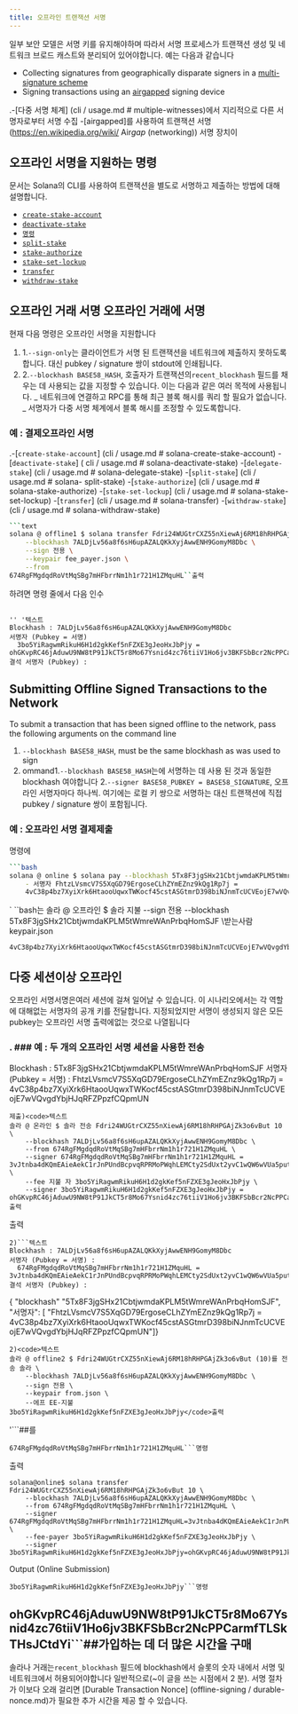 ```yaml
---
title: 오프라인 트랜잭션 서명
---
```


일부 보안 모델은 서명 키를 유지해야하며 따라서 서명 프로세스가 트랜잭션 생성 및 네트워크 브로드 캐스트와 분리되어 있어야합니다. 예는 다음과 같습니다

- Collecting signatures from geographically disparate signers in a [multi-signature scheme](cli/usage.md#multiple-witnesses)
- Signing transactions using an [airgapped](<https://en.wikipedia.org/wiki/Air_gap_(networking)>) signing device

.-\[다중 서명 체계\] (cli / usage.md # multiple-witnesses)에서 지리적으로 다른 서명자로부터 서명 수집 -[airgapped]를 사용하여 트랜잭션 서명 (https://en.wikipedia.org/wiki/ Air*gap* (networking)) 서명 장치이

## 오프라인 서명을 지원하는 명령

문서는 Solana의 CLI를 사용하여 트랜잭션을 별도로 서명하고 제출하는 방법에 대해 설명합니다.

- [`create-stake-account`](cli/usage.md#solana-create-stake-account)
- [`deactivate-stake`](cli/usage.md#solana-deactivate-stake)
- [`명령`](cli/usage.md#solana-delegate-stake)
- [`split-stake`](cli/usage.md#solana-split-stake)
- [`stake-authorize`](cli/usage.md#solana-stake-authorize)
- [`stake-set-lockup`](cli/usage.md#solana-stake-set-lockup)
- [`transfer`](cli/usage.md#solana-transfer)
- [`withdraw-stake`](cli/usage.md#solana-withdraw-stake)

## 오프라인 거래 서명 오프라인 거래에 서명

현재 다음 명령은 오프라인 서명을 지원합니다

1. 1.`--sign-only`는 클라이언트가 서명 된 트랜잭션을 네트워크에 제출하지 못하도록합니다. 대신 pubkey / signature 쌍이 stdout에 인쇄됩니다.
2. 2.`--blockhash BASE58_HASH`, 호출자가 트랜잭션의`recent_blockhash` 필드를 채우는 데 사용되는 값을 지정할 수 있습니다. 이는 다음과 같은 여러 목적에 사용됩니다. _ 네트워크에 연결하고 RPC를 통해 최근 블록 해시를 쿼리 할 필요가 없습니다. _ 서명자가 다중 서명 체계에서 블록 해시를 조정할 수 있도록합니다.

### 예 : 결제오프라인 서명

.-[`create-stake-account`] (cli / usage.md # solana-create-stake-account) -[`deactivate-stake`] ( cli / usage.md # solana-deactivate-stake) -[`delegate-stake`] (cli / usage.md # solana-delegate-stake) -[`split-stake`] (cli / usage.md # solana- split-stake) -[`stake-authorize`] (cli / usage.md # solana-stake-authorize) -[`stake-set-lockup`] (cli / usage.md # solana-stake-set-lockup) -[`transfer`] (cli / usage.md # solana-transfer) -[`withdraw-stake`] (cli / usage.md # solana-withdraw-stake)

````bash
```text
solana @ offline1 $ solana transfer Fdri24WUGtrCXZ55nXiewAj6RM18hRHPGAjZk3o6vBut 10 \
    --blockhash 7ALDjLv56a8f6sH6upAZALQKkXyjAwwENH9GomyM8Dbc \
    --sign 전용 \
    --keypair fee_payer.json \
    --from
674RgFMgdqdRoVtMqSBg7mHFbrrNm1h1r721H1ZMquHL``출력
````

하려면 명령 줄에서 다음 인수

```text

'' '텍스트
Blockhash : 7ALDjLv56a8f6sH6upAZALQKkXyjAwwENH9GomyM8Dbc
서명자 (Pubkey = 서명)
  3bo5YiRagwmRikuH6H1d2gkKef5nFZXE3gJeoHxJbPjy = ohGKvpRC46jAduwU9NW8tP91JkCT5r8Mo67Ysnid4zc76tiiV1Ho6jv3BKFSbBcr2NcPPCarmfTLSkTHsJCtdYi
결석 서명자 (Pubkey) :
```

## Submitting Offline Signed Transactions to the Network

To submit a transaction that has been signed offline to the network, pass the following arguments on the command line

1. `--blockhash BASE58_HASH`, must be the same blockhash as was used to sign
2. ommand1.`--blockhash BASE58_HASH`는에 서명하는 데 사용 된 것과 동일한 blockhash 여야합니다 2.`--signer BASE58_PUBKEY = BASE58_SIGNATURE`, 오프라인 서명자마다 하나씩. 여기에는 로컬 키 쌍으로 서명하는 대신 트랜잭션에 직접 pubkey / signature 쌍이 포함됩니다.

### 예 : 오프라인 서명 결제제출

명령에

````bash
```bash
solana @ online $ solana pay --blockhash 5Tx8F3jgSHx21CbtjwmdaKPLM5tWmreWAnPrbqHomSJF \
    - 서명자 FhtzLVsmcV7S5XqGD79ErgoseCLhZYmEZnz9kQg1Rp7j =
    4vC38p4bz7XyiXrk6HtaooUqwxTWKocf45cstASGtmrD398biNJnmTcUCVEojE7wVQvgdYbjHJqRFZPpzfCQpmUN받는사람 keypair.json
````

` ``bash는 솔라 @ 오프라인 $ 솔라 지불 --sign 전용 --blockhash 5Tx8F3jgSHx21CbtjwmdaKPLM5tWmreWAnPrbqHomSJF \받는사람 keypair.json

````text
4vC38p4bz7XyiXrk6HtaooUqwxTWKocf45cstASGtmrD398biNJnmTcUCVEojE7wVQvgdYbjHJqRFZPpzfCQpmUN```##
````

## 다중 세션이상 오프라인

오프라인 서명서명은여러 세션에 걸쳐 일어날 수 있습니다. 이 시나리오에서는 각 역할에 대해없는 서명자의 공개 키를 전달합니다. 지정되었지만 서명이 생성되지 않은 모든 pubkey는 오프라인 서명 출력에없는 것으로 나열됩니다

### . ### 예 : 두 개의 오프라인 서명 세션을 사용한 전송

Blockhash : 5Tx8F3jgSHx21CbtjwmdaKPLM5tWmreWAnPrbqHomSJF 서명자 (Pubkey = 서명) : FhtzLVsmcV7S5XqGD79ErgoseCLhZYmEZnz9kQg1Rp7j = 4vC38p4bz7XyiXrk6HtaooUqwxTWKocf45cstASGtmrD398biNJnmTcUCVEojE7wVQvgdYbjHJqRFZPpzfCQpmUN

```text
제출)<code>텍스트
솔라 @ 온라인 $ 솔라 전송 Fdri24WUGtrCXZ55nXiewAj6RM18hRHPGAjZk3o6vBut 10 \
    --blockhash 7ALDjLv56a8f6sH6upAZALQKkXyjAwwENH9GomyM8Dbc \
    --from 674RgFMgdqdRoVtMqSBg7mHFbrrNm1h1r721H1ZMquHL \
    --signer 674RgFMgdqdRoVtMqSBg7mHFbrrNm1h1r721H1ZMquHL = 3vJtnba4dKQmEAieAekC1rJnPUndBcpvqRPRMoPWqhLEMCty2SdUxt2yvC1wQW6wVUa5putZMt6kdwCaTv8gk7sQ \
    --fee 지불 자 3bo5YiRagwmRikuH6H1d2gkKef5nFZXE3gJeoHxJbPjy \
    --signer 3bo5YiRagwmRikuH6H1d2gkKef5nFZXE3gJeoHxJbPjy =
ohGKvpRC46jAduwU9NW8tP91JkCT5r8Mo67Ysnid4zc76tiiV1Ho6jv3BKFSbBcr2NcPPCarmfTLSkTHsJCtdYi</code>출력
```

출력

````text
2)```텍스트
Blockhash : 7ALDjLv56a8f6sH6upAZALQKkXyjAwwENH9GomyM8Dbc
서명자 (Pubkey = 서명) :
  674RgFMgdqdRoVtMqSBg7mHFbrrNm1h1r721H1ZMquHL = 3vJtnba4dKQmEAieAekC1rJnPUndBcpvqRPRMoPWqhLEMCty2SdUxt2yvC1wQW6wVUa5putZMt6kdwCaTv8gk7sQ
결석 서명자 (Pubkey) :
````

{ "blockhash" "5Tx8F3jgSHx21CbtjwmdaKPLM5tWmreWAnPrbqHomSJF", "서명자": [ "FhtzLVsmcV7S5XqGD79ErgoseCLhZYmEZnz9kQg1Rp7j = 4vC38p4bz7XyiXrk6HtaooUqwxTWKocf45cstASGtmrD398biNJnmTcUCVEojE7wVQvgdYbjHJqRFZPpzfCQpmUN"]}

```text
2)<code>텍스트
솔라 @ offline2 $ Fdri24WUGtrCXZ55nXiewAj6RM18hRHPGAjZk3o6vBut (10)를 전송 솔라 \
    --blockhash 7ALDjLv56a8f6sH6upAZALQKkXyjAwwENH9GomyM8Dbc \
    --sign 전용 \
    --keypair from.json \
    --에프 EE-지불
3bo5YiRagwmRikuH6H1d2gkKef5nFZXE3gJeoHxJbPjy</code>출력
```

'```##를

````text
674RgFMgdqdRoVtMqSBg7mHFbrrNm1h1r721H1ZMquHL```명령
````

출력

```text
solana@online$ solana transfer Fdri24WUGtrCXZ55nXiewAj6RM18hRHPGAjZk3o6vBut 10 \
    --blockhash 7ALDjLv56a8f6sH6upAZALQKkXyjAwwENH9GomyM8Dbc \
    --from 674RgFMgdqdRoVtMqSBg7mHFbrrNm1h1r721H1ZMquHL \
    --signer 674RgFMgdqdRoVtMqSBg7mHFbrrNm1h1r721H1ZMquHL=3vJtnba4dKQmEAieAekC1rJnPUndBcpvqRPRMoPWqhLEMCty2SdUxt2yvC1wQW6wVUa5putZMt6kdwCaTv8gk7sQ \
    --fee-payer 3bo5YiRagwmRikuH6H1d2gkKef5nFZXE3gJeoHxJbPjy \
    --signer 3bo5YiRagwmRikuH6H1d2gkKef5nFZXE3gJeoHxJbPjy=ohGKvpRC46jAduwU9NW8tP91JkCT5r8Mo67Ysnid4zc76tiiV1Ho6jv3BKFSbBcr2NcPPCarmfTLSkTHsJCtdYi
```

Output (Online Submission)

````text
3bo5YiRagwmRikuH6H1d2gkKef5nFZXE3gJeoHxJbPjy```명령
````

## ohGKvpRC46jAduwU9NW8tP91JkCT5r8Mo67Ysnid4zc76tiiV1Ho6jv3BKFSbBcr2NcPPCarmfTLSkTHsJCtdYi```##가입하는 데 더 많은 시간을 구매

솔라나 거래는`recent_blockhash` 필드에 blockhash에서 슬롯의 숫자 내에서 서명 및 네트워크에서 허용되어야합니다 일반적으로(~이 글을 쓰는 시점에서 2 분). 서명 절차가 이보다 오래 걸리면 \[Durable Transaction Nonce\] (offline-signing / durable-nonce.md)가 필요한 추가 시간을 제공 할 수 있습니다.
